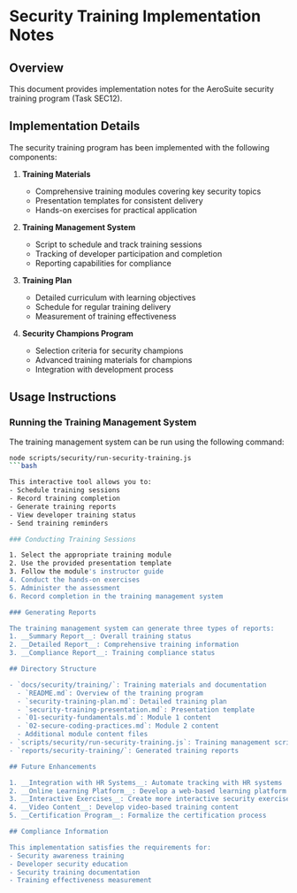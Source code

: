 # Security Training Implementation Notes

## Overview

This document provides implementation notes for the AeroSuite security training program (Task
SEC12).

## Implementation Details

The security training program has been implemented with the following components:

1. __Training Materials__
   - Comprehensive training modules covering key security topics
   - Presentation templates for consistent delivery
   - Hands-on exercises for practical application

2. __Training Management System__
   - Script to schedule and track training sessions
   - Tracking of developer participation and completion
   - Reporting capabilities for compliance

3. __Training Plan__
   - Detailed curriculum with learning objectives
   - Schedule for regular training delivery
   - Measurement of training effectiveness

4. __Security Champions Program__
   - Selection criteria for security champions
   - Advanced training materials for champions
   - Integration with development process

## Usage Instructions

### Running the Training Management System

The training management system can be run using the following command:

```bash
node scripts/security/run-security-training.js
```bash

This interactive tool allows you to:
- Schedule training sessions
- Record training completion
- Generate training reports
- View developer training status
- Send training reminders

### Conducting Training Sessions

1. Select the appropriate training module
2. Use the provided presentation template
3. Follow the module's instructor guide
4. Conduct the hands-on exercises
5. Administer the assessment
6. Record completion in the training management system

### Generating Reports

The training management system can generate three types of reports:
1. __Summary Report__: Overall training status
2. __Detailed Report__: Comprehensive training information
3. __Compliance Report__: Training compliance status

## Directory Structure

- `docs/security/training/`: Training materials and documentation
  - `README.md`: Overview of the training program
  - `security-training-plan.md`: Detailed training plan
  - `security-training-presentation.md`: Presentation template
  - `01-security-fundamentals.md`: Module 1 content
  - `02-secure-coding-practices.md`: Module 2 content
  - Additional module content files
- `scripts/security/run-security-training.js`: Training management script
- `reports/security-training/`: Generated training reports

## Future Enhancements

1. __Integration with HR Systems__: Automate tracking with HR systems
2. __Online Learning Platform__: Develop a web-based learning platform
3. __Interactive Exercises__: Create more interactive security exercises
4. __Video Content__: Develop video-based training content
5. __Certification Program__: Formalize the certification process

## Compliance Information

This implementation satisfies the requirements for:
- Security awareness training
- Developer security education
- Security training documentation
- Training effectiveness measurement

